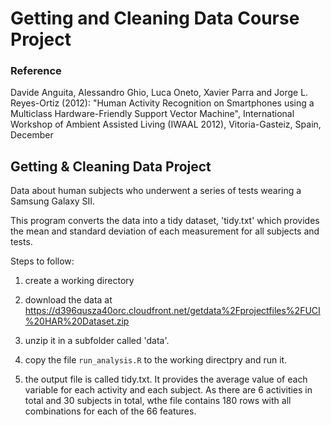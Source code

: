 Getting and Cleaning Data Course Project
========================================
### Reference

Davide Anguita, Alessandro Ghio, Luca Oneto, Xavier Parra and Jorge L. Reyes-Ortiz (2012): "Human Activity Recognition on Smartphones using a Multiclass Hardware-Friendly Support Vector Machine", International Workshop of Ambient Assisted Living (IWAAL 2012), Vitoria-Gasteiz, Spain, December 

## Getting & Cleaning Data Project

Data about human subjects who underwent a series of tests wearing a Samsung Galaxy SII.

This program converts the data into a tidy dataset, 'tidy.txt' which provides the mean and standard deviation of each measurement for all subjects and tests.

Steps to follow:

1. create a working directory

1. download the data at https://d396qusza40orc.cloudfront.net/getdata%2Fprojectfiles%2FUCI%20HAR%20Dataset.zip

2. unzip it in a subfolder called 'data'.

3. copy the file `run_analysis.R` to the working directpry and run it.

4. the output file is called tidy.txt. It provides the average value of each variable for each activity and each subject. As there are 6 activities in total and 30 subjects in total, wthe file contains 180 rows with all combinations for each of the 66 features. 

